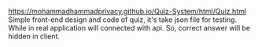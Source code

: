 https://mohammadhammadprivacy.github.io/Quiz-System/html/Quiz.html
Simple front-end design and code of quiz, it's take json file for testing. While in real application will connected with api. So, correct answer will be hidden in client.
